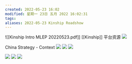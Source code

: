 ```yaml
---
created: 2022-05-23 16:02
modified: 星期一 23日 五月 2022 16:02:31
tags: 
aliases: 2022-05-23 Kinship Roadshow
---
```

![[Kinship Intro MLEP 20220523.pdf]]
[[Kinship]] 平台资源
![](https://s1.vika.cn/space/2022/05/23/4379cfd3582d4055902e1aa79b41fa70)

China Strategy - Context
![](https://s1.vika.cn/space/2022/05/23/2e94fbbfaba44060b1d8ca0f9353488f)
![](https://s1.vika.cn/space/2022/05/23/811674f755c54a98b67f0d51ec0e5fd9)
![](https://s1.vika.cn/space/2022/05/23/fe07717ce2d141d6ba3ad45ebee49110)

![](https://s1.vika.cn/space/2022/05/23/379ad0259d0249379da77fadafa5fb37)
![](https://s1.vika.cn/space/2022/05/23/3ffb9a5f1d9549b496c08830a645c67d)
![](https://s1.vika.cn/space/2022/05/23/7d965c4530c8421ca87cd5bd7be8339f)
